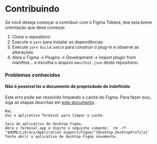 # Contribuindo

Se você deseja começar a contribuir com o Figma Tokens, leia esta breve orientação que deve começar.

1. Clone o repositório
2. Execute o `yarn` para instalar as dependências
3. Execute `yarn build:watch` para construir o plug-in e observe as alterações
4. Abra o Figma -> Plugins -> Development -> Import plugin from manifest... e escolha o arquivo `manifest.json` deste repositório.


### Problemas conhecidos
 
#### Não é possível ler o documento de propriedade de indefinido

Este erro pode ser resolvido limpando o cache do Figma. Para fazer isso, siga as etapas descritas em [este documento](https://help.figma.com/hc/en-us/articles/360040328553-Can-I-work-offline-with-Figma-#clear-data) .
 
```
Mac
Use o aplicativo Terminal para limpar o cache.

Saia do aplicativo de desktop Figma.
Abra o Terminal.app e digite o seguinte comando: `rm -rf "$HOME/Library/Application Support/Figma/"{Desktop,DesktopProfile}`
Tente abrir o aplicativo de desktop Figma novamente.
```
